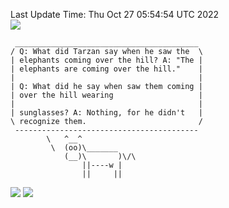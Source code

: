 Last Update Time: 
Thu Oct 27 05:54:54 UTC 2022
<br>![](https://img.shields.io/badge/%E5%A4%A7%E5%AE%B6-%E5%AE%89%E5%AE%89-green)<br>
```
 _________________________________________
/ Q: What did Tarzan say when he saw the  \
| elephants coming over the hill? A: "The |
| elephants are coming over the hill."    |
|                                         |
| Q: What did he say when saw them coming |
| over the hill wearing                   |
|                                         |
| sunglasses? A: Nothing, for he didn't   |
\ recognize them.                         /
 -----------------------------------------
        \   ^__^
         \  (oo)\_______
            (__)\       )\/\
                ||----w |
                ||     ||
```
![](https://github-readme-stats.vercel.app/api?username=chenlitw)
![](https://github-readme-stats.vercel.app/api/top-langs/?username=chenlitw)

